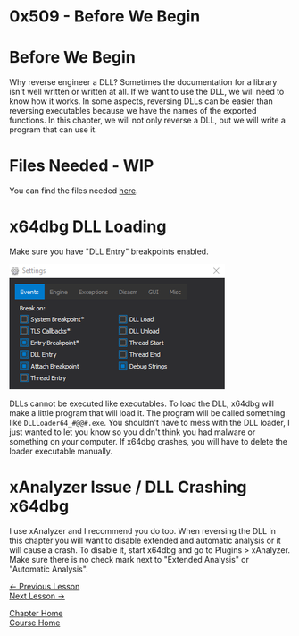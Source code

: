 # 0x509 - Before We Begin

# Before We Begin
Why reverse engineer a DLL? Sometimes the documentation for a library isn't well written or written at all. If we want to use the DLL, we will need to know how it works. In some aspects, reversing DLLs can be easier than reversing executables because we have the names of the exported functions. In this chapter, we will not only reverse a DLL, but we will write a program that can use it.

# Files Needed - WIP
You can find the files needed [here](../0x000-IntroductionAndSetup/FilesNeeded/FilesNeeded.md).

# x64dbg DLL Loading
Make sure you have "DLL Entry" breakpoints enabled.

<p>
  <img src="[ignore]/Settings.png">
</p>

DLLs cannot be executed like executables. To load the DLL, x64dbg will make a little program that will load it. The program will be called something like `DLLLoader64_#@@#.exe`. You shouldn't have to mess with the DLL loader, I just wanted to let you know so you didn't think you had malware or something on your computer. If x64dbg crashes, you will have to delete the loader executable manually.

# xAnalyzer Issue / DLL Crashing x64dbg
I use xAnalyzer and I recommend you do too. When reversing the DLL in this chapter you will want to disable extended and automatic analysis or it will cause a crash. To disable it, start x64dbg and go to Plugins > xAnalyzer. Make sure there is no check mark next to "Extended Analysis" or "Automatic Analysis".

[<- Previous Lesson](0x500-DLL.md)  
[Next Lesson ->](0x502-DLLBasics.md)  

[Chapter Home](0x500-DLL.md)  
[Course Home](../README.md)  